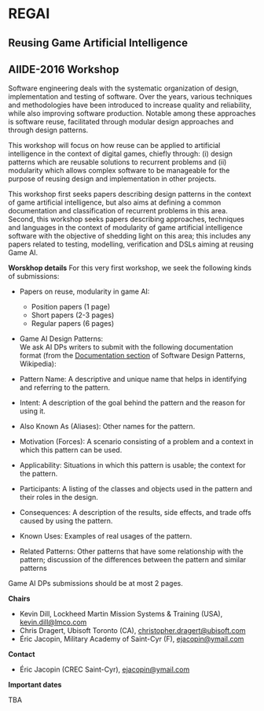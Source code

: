 # REGAI
## Reusing Game Artificial Intelligence
## AIIDE-2016 Workshop

Software engineering deals with the systematic organization of design, implementation and testing of software.
Over the years, various techniques and methodologies have been introduced to increase quality and reliability, while also improving software production.
Notable among these approaches is software reuse, facilitated through modular design approaches and through design patterns.

This workshop will focus on how reuse can be applied to artificial intelligence in the context of digital games, chiefly through:
(i) design patterns which are reusable solutions to recurrent problems and (ii) modularity which allows complex software to be manageable for the purpose of reusing design and implementation in other projects.

This workshop first seeks papers describing design patterns in the context of game artificial intelligence,
but also aims at defining a common documentation and classification of recurrent problems in this area.
Second, this workshop seeks papers describing approaches, techniques and languages in the context of modularity of game artificial intelligence software with the objective of shedding light on this area;
this includes any papers related to testing, modelling, verification and DSLs aiming at reusing Game AI.

**Worskhop details**
For this very first workshop, we seek the following kinds of submissions:  
*   Papers on reuse, modularity in game AI:
     * Position papers (1 page)  
     * Short papers (2-3 pages)  
     * Regular papers (6 pages)  
*   Game AI Design Patterns:  
We ask AI DPs writers to submit with the following documentation format (from the [Documentation section](https://en.wikipedia.org/wiki/Software_design_pattern#Documentation)
of Software Design Patterns, Wikipedia):  

  *  Pattern Name: A descriptive and unique name that helps in identifying and referring to the pattern.
  *  Intent: A description of the goal behind the pattern and the reason for using it.
  *  Also Known As (Aliases): Other names for the pattern.
  *  Motivation (Forces): A scenario consisting of a problem and a context in which this pattern can be used.
  *  Applicability: Situations in which this pattern is usable; the context for the pattern.
  *  Participants: A listing of the classes and objects used in the pattern and their roles in the design.
  *  Consequences: A description of the results, side effects, and trade offs caused by using the pattern.
  *  Known Uses: Examples of real usages of the pattern.
  *  Related Patterns: Other patterns that have some relationship with the pattern; discussion of the differences between the pattern and similar patterns

Game AI DPs submissions should be at most 2 pages.

**Chairs**
* Kevin Dill, Lockheed Martin Mission Systems & Training (USA), kevin.dill@lmco.com
* Chris Dragert, Ubisoft Toronto (CA), christopher.dragert@ubisoft.com
* Éric Jacopin, Military Academy of Saint-Cyr (F), ejacopin@ymail.com

**Contact**
* Éric Jacopin (CREC Saint-Cyr), ejacopin@ymail.com

**Important dates**

TBA
